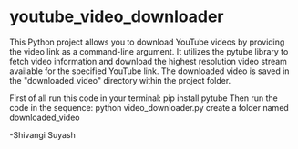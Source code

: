 # youtube_video_downloader


This Python project allows you to download YouTube videos by providing the video link as a command-line argument. It utilizes the pytube library to fetch video information and download the highest resolution video stream available for the specified YouTube link. The downloaded video is saved in the "downloaded_video" directory within the project folder.

First of all run this code in your terminal: pip install pytube
Then run the code in the sequence:  python video_downloader.py <youtube video link>
create a folder named downloaded_video

-Shivangi Suyash
